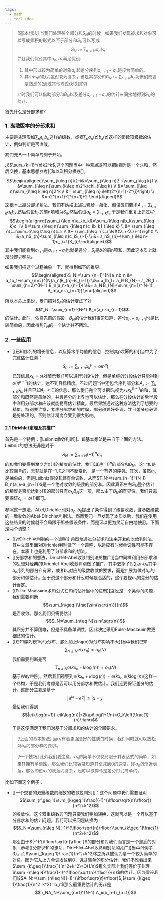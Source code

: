 ```yaml
---
tags:
  - math
  - tool_idea
---
```


> [!基本想法]
> 当我们处理某个部分和$S_N$的时候，如果我们发现被求和对象可以写成乘积的形式以至于部分和$S_N$可以写成$$S_N:=\sum_{n\leq N} a_nb_n$$并且我们假设其中$a_n,b_n$满足假设:
> 1. 其中形式较为简单的对象$a_n$起差分序列$a_{n+1}-a_n$是较为简单的。
> 2. 其中$b_n$的形式虽然较为复杂，但是其部分和$B_N:=\sum_{n\leq N}b_n$对我们而言是熟悉的(通过其他方式获取到的)
> 
> 此时我们可以借助部分和$B_N$以及差分$a_{n+1}-a_n$的估计来间接地得到$S_N$的估计。

首先什么是分部求和?
### 1. 离散版本的分部求和

主要是处理形如$\sum_n a_n b_n$这样的级数，或者$\sum_n a_n(z)b_n(z)$这样的函数项级数的估计，例如判断是否收敛。

我们先从一个简单的例子开始。

求$\sum_{k=1}^{n}k2^k$,这个问题当中一种观点是可以把$k$视为是一个求和，然后交换，基本思想参考[[和以及积分换序]]。

$$\begin{aligned}\sum_{k\leq n}k2^k&=\sum_{k\leq n}2^k\sum_{i\leq k}1 \\ &=\sum_{i\leq n}\sum_{k\leq n}2^k\chi_{i\leq k} \\ &= \sum_{i\leq n}\sum_{i\leq k\leq n}2^k \\ &= \sum_{i\leq n} \left(2^{n+1}-2^{i}\right) \\ &=n2^{n+1}-2^{n+1}+2 \end{aligned}$$
这根本上是分部求和法。我们不妨把上述过程给一般化，假设我们要求$A_n = \sum_{k\leq n} a_k b_k$,然后假设$b_n$的前n项和为$S_n$,然后假设$a_k = \sum_{i\leq k} c_i$,于是我们重复上述过程:
$$\begin{aligned}\sum_{k\leq n}a_kb_k&=\sum_{k\leq n}b_k\sum_{i\leq k}c_i \\ &=\sum_{i\leq n}\sum_{k\leq n}c_ib_k1_{i\leq k} \\ &= \sum_{i\leq n}c_i\sum_{i\leq k\leq n}b_k \\ &= \sum_{i\leq n}c_i \left(S_n-S_{i-1}\right) \\ &=a_nS_{n}-\sum_{i\leq n}c_iS_{i-1} \\ &= a_nS_{n}-\sum_{i\leq n-1}c_{i+1}S_{i}\end{aligned}$$其中我们能看到$c_{i+1}$是$a_{i+1}-a_i$也就是差分，$S_i$是$b_i$的前n项和，因此这本质上就是分部求和法。

如果我们把这个过程抽象一下，就得到如下的推导:
$$\begin{aligned}S_N:=\sum_{n=1}^{N}a_nb_n &=
a_1b_1+\sum_{n=2}^{N}a_n(B_{n}-B_{n-1}) \\&= a_1b_1+ a_N B_{N} -
a_2B_1 + \sum_{n=2}^{N-1} B_n(a_n-a_{n+1}) \\&= a_N B_{N}+\sum_{n=1}^{N-1} B_n(a_n-a_{n+1}) \end{aligned}$$

所以本质上来说，我们把对$S_N$的估计变成了对$$T_N:=\sum_{n=1}^{N-1} B_n(a_n-a_{n+1})$$的估计。此时，依照先前的假设，$B_N$的估计我们事先知道，差分$a_n-a_{n+1}$也是比较简单的，因此得到$T_N$的一个估计并不困难。

### 2. 一些应用

* [[已知序列的增长信息，以及算术平均值的信息，控制其p次幂的和]]当中为了完成估计任务：$$S_n:=\sum_{k\leq n}x_k^p=o(n^p)$$已知信息$x_k = o(k)$暗示我们可以进行分段估计，但是单纯的分段估计只能得到$o(n^{p+1})$的估计，达不到目标精度。不过问题当中还包含序列部分和$A_n:=\sum_{k\leq n}x_k$,并且已知$A_n<C$的信息，那么我们完全可以把$S_n$视为$x_kx_k^{p-1}$的和，其部分和既然是简单的，并且差分的上界也可以估计，那么在分段估计的后半段中利用分部求和应该就能提高估计精度。最后果然通过这种方法达到了想要的精度。特别要注意，考虑分部求和的时候，部分和要好处理，并且差分也必须是好处理的，否则估计精度会受到很大影响。

#### 2.1 Dirichlet定理及其推广

首先是一个特例：[[Leibniz收敛判断]]。其基本想法是来自于上面的方法。Leibniz的想法无非是对于$$S_N:=\sum_{n\leq N} (-1)^n a_n$$的和我们要得到至少为$o(1)$的精度的估计。我们知道$(-1)^n$的部分和$B_N$，这个和是比较简单的，无非就是在$-1,0$之间不断变化，是一个有界的序列。其次，虽然$a_n$是抽象的，但是Leibniz假设其具有单调性，从而$T_N:=\sum_{n=1}^{N-1} B_n(a_n-a_{n+1})$是一个绝对收敛的级数的部分和。因此真正左右$S_N$整个估计的精度是否能达到$o(1)$的部分只有$a_N B_{N}$这一项，那么由于$B_N$的有界性，我们只需要保证$a_n=o(1)$即可。

参照这一想法，Abel,Dirichlet也对$a_n,b_n$提出了条件得到了级数收敛，含参数级数的一致收敛的Abel-Dirichlet判别法。然而我们一旦发现了本质以后，我们在使用这些结果的时候就不会局限于那些假设条件，而是可以更为灵活自由地使用。下面是两个调整：

* [[对Dirichlet判别的一个调整]] 典型地通过分部求和法来开发的收敛判别法，其中文章里面对Dirichlet判别做了一个调整，以适应有时候单调性可能不存在，本质上也是利用了分部求和的想法。
* [[分部求和的想法，Dirichlet-Abel收敛判别法的推广]]当中同样利用分部求和的思想对经典的Dirichlet-Abel收敛判别做了推广，其中去掉了对$\sum_n a_n b_n$其中$b_n$序列的部分和有界，或者$b_n$对应的级数收敛的要求，而是扩展为做对$b_n$的部分和做估计。至于说这个部分和什么时候是合适的，这个要视$a_n$的差分的估计而定。
* [[Euler-Maclaurin求和公式在和的估计当中的应用]]这也是一个类似的问题，我们需要判断$$\sum_{n\geq }\frac{\sin(\sqrt{n})}{n}$$是否收敛。那么我们只需要估计$$S_N:=\sum_{n\leq N}\sin(\sqrt{n})$$其积分并不算困难，但是不具备单调性，因此决定采用Euler-Maclaurin做更细致的估计。
* [[已知序列模1均匀分布，那么加上log(n)对分布影响不大]]当中我们已知$$\sum_{n\leq N}e(kx_n)=o_k(N)$$我们需要判断是否$$\sum_{n\leq N}e(kx_n+k\log(n))=o_k(N)$$基于Weyl判别。然后我们观察到$e(kx_n+k\log(n))=e(kx_n)e(k\log(n))$这样一个结构，于是我们考虑是否可以用分部求和做估计。我们还要保证差分的估计，这部分主要是基于$$|e^{ix}-e^{iy}|\leq |x-y|$$最后我们得到$$|e(k\log(n+1))-e(k\log(n))|<2k\pi\log(1+1/n)=O_k\left(\frac{1}{n}\right)$$于是这便满足了我们对基于分部求和的估计的全部要求。

> [!上面的基本想法]
> 当$a_n$有着更强更好的性质的时候，我们同时就可以放松对$b_n$的部分和的要求。

> [!一个技巧]
> 此外我们要注意，$a_n$的简单不仅仅局限于其表达式的简单，如果其拥有单调性，那么我们比较容易知道其衰减到0的速度，即$a_n$的渐近表达，那么即便$a_n$的表达式复杂，也可以被算作是差分形式简单的。

比如下面这个例子：
* [[一个交错的双重级数的级数的收敛性判别]]：这个问题中我们需要证明$$\sum_{n\geq 1}\sum_{k\geq 1}\frac{(-1)^{\lfloor\sqrt{n}\rfloor}}{n^2+k^2}$$的收敛性。这个双重级数的问题只要我们稍加转换，这就可以是一个可以基于分部求和的估计问题。我们可以把问题转换为$$S_N:=\sum_{n\leq N}(-1)^{\lfloor\sqrt{n}\rfloor}\sum_{k\geq 1}\frac{1}{n^2+k^2}$$那么由于$(-1)^{\lfloor\sqrt{n}\rfloor}$的部分和对我们而言是一个熟悉的对象（参考[[分部求和的想法，Dirichlet-Abel收敛判别法的推广]]当中的例子3）。而$\sum_{k\geq 1}\frac{1}{n^2+k^2}$之所以被认为是一个较为简单的对象，因为它从上方单调收敛到0，通过简单的积分估计，我们不难看出来$\sum_{k\geq 1}\frac{1}{n^2+k^2}=O(1/n)$那么实际上我们等价于处理$\sum_{n\leq N}\frac{(-1)^{\lfloor\sqrt{n}\rfloor}}{n}$的估计。因为假设我们设$A_N:=\sum_{n\leq N}(-1)^{\lfloor\sqrt{n}\rfloor}$,$\sum_{k\geq 1}\frac{1}{n^2+k^2}=b_n$那么最重要估计的无非是$$b_NA_N+\sum_{n=1}^{N-1} A_n(b_n-b_{n+1})$$




